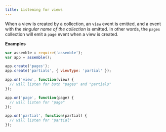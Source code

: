 ```yaml
---
title: Listening for views
---
```


When a view is created by a collection, an `view` event is emitted, and a event with the _singular name of the collection_ is emitted. In other words, the `pages` collection will emit a `page` event when a view is created.

**Examples**

```js
var assemble = require('assemble');
var app = assemble();

app.create('pages');
app.create('partials', { viewType: 'partial' });

app.on('view', function(view) {
  // will listen for both "pages" and "partials"
});

app.on('page', function(page) {
  // will listen for "page"
});

app.on('partial', function(partial) {
  // will listen for "partial"
});
```
